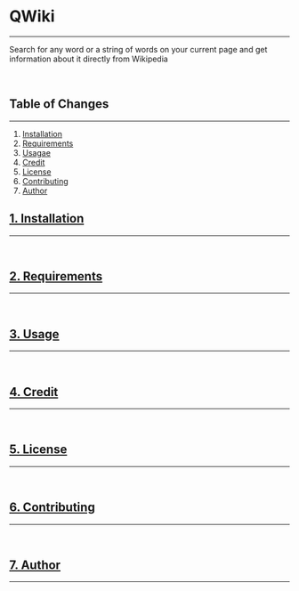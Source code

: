 # QWiki 
***
Search for any word or a string of words on your current page and get information about it directly from Wikipedia
  
  &nbsp;
## Table of Changes
***
1. <a href="#id1" id="install">Installation</a>
2. <a href="#id2" id ="require">Requirements</a>
3. <a href="#id3" id="use">Usagae</a>
4. <a href="#id4" id="credit">Credit</a>
5. <a href="#id5" id="license">License</a>
6. <a href="#id6" id="contrib">Contributing</a>
7. <a href="#id7" id="author">Author</a>
&nbsp;

## <a href="#install" id="id1">1. Installation</a>
___
&nbsp;

## <a href="#require" id="id2">2. Requirements</a>
___
&nbsp;

## <a href="#use" id="id3">3. Usage</a>
___
&nbsp;

## <a href="#credit" id="id4">4. Credit</a>
___
&nbsp;

## <a href="#license" id="id5">5. License</a>
___
&nbsp;

## <a href="#contrib" id="id6">6. Contributing</a>
___
&nbsp;

## <a href="#author" id="id7">7. Author</a>
___
&nbsp;
